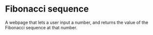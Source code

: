 Fibonacci sequence
===

A webpage that lets a user input a number, and returns the value of the Fibonacci sequence at that number.
